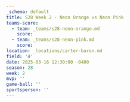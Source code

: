 ```yaml
---
_schema: default
title: S28 Week 2 - Neon Orange vs Neon Pink
teams-score:
  - team: _teams/s28-neon-orange.md
    score:
  - team: _teams/s28-neon-pink.md
    score:
location: _locations/carter-baron.md
field: '4'
date: 2025-03-16 12:30:00 -0400
season: 28
week: 2
mvp: ''
game-ball: ''
sportsperson: ''
---
```

